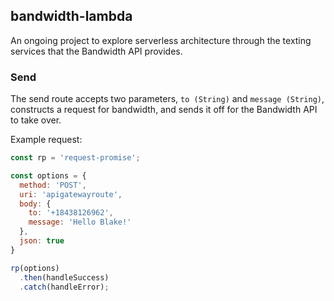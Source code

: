 ## bandwidth-lambda

An ongoing project to explore serverless architecture through the texting services that the Bandwidth API provides.

### Send
The send route accepts two parameters, `to (String)` and `message (String)`, constructs a request for bandwidth, and sends it off for the Bandwidth API to take over.

Example request:
```javascript
const rp = 'request-promise';

const options = {
  method: 'POST',
  uri: 'apigatewayroute',
  body: {
    to: '+18438126962',
    message: 'Hello Blake!'
  },
  json: true
}

rp(options)
  .then(handleSuccess)
  .catch(handleError);
```
